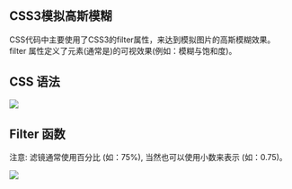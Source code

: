 ## CSS3模拟高斯模糊
CSS代码中主要使用了CSS3的filter属性，来达到模拟图片的高斯模糊效果。
filter 属性定义了元素(通常是<img>)的可视效果(例如：模糊与饱和度)。
## CSS 语法
[![](https://i.imgur.com/hMQPblG.png)](https://i.imgur.com/hMQPblG.png)

## Filter 函数
注意: 滤镜通常使用百分比 (如：75%), 当然也可以使用小数来表示 (如：0.75)。

[![](https://i.imgur.com/bWfuOow.png)](https://i.imgur.com/bWfuOow.png)